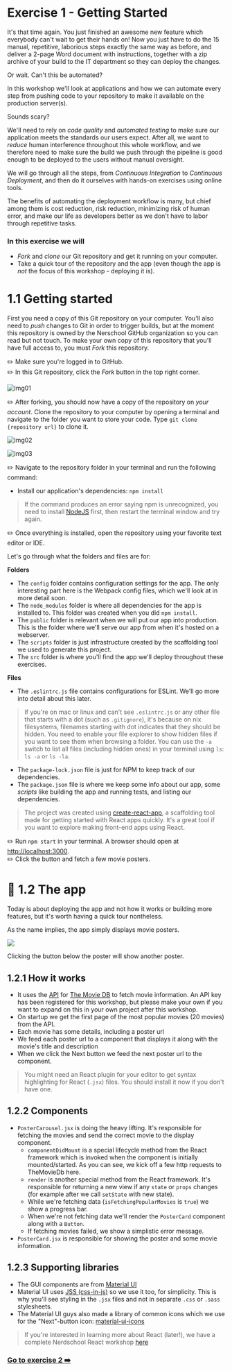 # Exercise 1 - Getting Started

It's that time again. You just finished an awesome new feature which everybody can't wait to get their hands on!
Now you just have to do the 15 manual, repetitive, laborious steps exactly the same way as before, and deliver a 2-page Word document with instructions, together with a zip archive of your build to the IT department so they can deploy the changes.

Or wait. Can't this be automated?

In this workshop we'll look at applications and how we can automate every step from pushing code to your repository to make it available on the production server(s).

Sounds scary?

We'll need to rely on _code quality_ and _automated testing_ to make sure our application meets the standards our users expect. After all, we want to _reduce_ human interference throughout this whole workflow, and we therefore need to make sure the build we push through the pipeline is good enough to be deployed to the users without manual oversight.

We will go through all the steps, from _Continuous Integration_ to _Continuous Deployment_, and then do it ourselves with hands-on exercises using online tools.

The benefits of automating the deployment workflow is many, but chief among them is cost reduction, risk reduction, minimizing risk of human error, and make our life as developers better as we don't have to labor through repetitive tasks.

### In this exercise we will

* _Fork_ and _clone_ our Git repository and get it running on your computer.
* Take a quick tour of the repository and the app (even though the app is _not_ the focus of this workshop - deploying it is).

# 1.1 Getting started

First you need a copy of this Git repository on your computer. You'll also need to _push_ changes to Git in order to trigger builds, but at the moment this repository is owned by the Nerschool GitHub organization so you can read but not touch. To make your own copy of this repository that you'll have full access to, you must _Fork_ this repository.

:pencil2: Make sure you're logged in to GitHub.  
:pencil2: In this Git repository, click the _Fork_ button in the top right corner.

![img01](./images/img01.png)

:pencil2: After forking, you should now have a copy of the repository on _your account_. Clone the repository to your computer by opening a terminal and navigate to the folder you want to store your code. Type `git clone {repository url}` to clone it.

![img02](./images/img02.png)

![img03](./images/img03.png)

:pencil2: Navigate to the repository folder in your terminal and run the following command:

* Install our application's dependencies: `npm install`

> If the command produces an error saying npm is unrecognized, you need to install [NodeJS](https://nodejs.org/en/) first, then restart the terminal window and try again.

:pencil2: Once everything is installed, open the repository using your favorite text editor or IDE.

Let's go through what the folders and files are for:

**Folders**

* The `config` folder contains configuration settings for the app. The only interesting part here is the Webpack config files, which we'll look at in more detail soon.
* The `node_modules` folder is where all dependencies for the app is installed to. This folder was created when you did `npm install`.
* The `public` folder is relevant when we will put our app into production. This is the folder where we'll serve our app from when it's hosted on a webserver.
* The `scripts` folder is just infrastructure created by the scaffolding tool we used to generate this project.
* The `src` folder is where you'll find the app we'll deploy throughout these exercises.

**Files**

* The `.eslintrc.js` file contains configurations for ESLint. We'll go more into detail about this later.

> If you're on mac or linux and can't see `.eslintrc.js` or any other file that starts with a dot (such as `.gitignore`), it's because on nix filesystems, filenames starting with dot indicates that they should be hidden. You need to enable your file explorer to show hidden files if you want to see them when browsing a folder. You can use the `-a` switch to list all files (including hidden ones) in your terminal using `ls`: `ls -a` or `ls -la`.

* The `package-lock.json` file is just for NPM to keep track of our dependencies.
* The `package.json` file is where we keep some info about our app, some _scripts_ like building the app and running tests, and listing our dependencies.

> The project was created using [create-react-app](https://github.com/facebook/create-react-app), a scaffolding tool made for getting started with React apps quickly. It's a great tool if you want to explore making front-end apps using React.

:pencil2: Run `npm start` in your terminal. A browser should open at [http://localhost:3000](http://localhost:3000).  
:pencil2: Click the button and fetch a few movie posters.

# :book: 1.2 The app

Today is about deploying the app and not how it works or building more features, but it's worth having a quick tour nontheless.

As the name implies, the app simply displays movie posters.

![](./images/app01.png)

Clicking the button below the poster will show another poster.

## 1.2.1 How it works

* It uses the [API](https://developers.themoviedb.org/3) for [The Movie DB](https://www.themoviedb.org/) to fetch movie information. An API key has been registered for this workshop, but please make your own if you want to expand on this in your own project after this workshop.
* On startup we get the first page of the most popular movies (20 movies) from the API.
* Each movie has some details, including a poster url
* We feed each poster url to a component that displays it along with the movie's title and description
* When we click the Next button we feed the next poster url to the component.

> You might need an React plugin for your editor to get syntax highlighting for React (`.jsx`) files. You should install it now if you don't have one.

## 1.2.2 Components

* `PosterCarousel.jsx` is doing the heavy lifting. It's responsible for fetching the movies and send the correct movie to the display component.
  * `componentDidMount` is a special lifecycle method from the React framework which is invoked when the component is initially mounted/started. As you can see, we kick off a few http requests to TheMovieDb here.
  * `render` is another special method from the React framework. It's responsible for returning a new view if any `state` or `props` changes (for example after we call `setState` with new state).
  * While we're fetching data (`isFetchingPopularMovies` is `true`) we show a progress bar.
  * When we're not fetching data we'll render the `PosterCard` component along with a `Button`.
  * If fetching movies failed, we show a simplistic error message.
* `PosterCard.jsx` is responsible for showing the poster and some movie information.

## 1.2.3 Supporting libraries

* The GUI components are from [Material UI](https://material-ui-next.com/)
* Material UI uses [JSS (css-in-js)](http://cssinjs.org/) so we use it too, for simplicity. This is why you'll see styling in the `.jsx` files and not in separate `.css` or `.sass` stylesheets.
* The Material UI guys also made a library of common icons which we use for the "Next"-button icon: [material-ui-icons](https://material.io/icons/)

> If you're interested in learning more about React (later!), we have a complete Nerdschool React workshop [here](https://github.com/nerdschoolbergen/react)

### [Go to exercise 2 :arrow_right:](./exercise_2.md)
